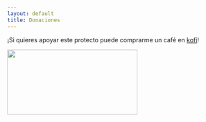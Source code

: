```yaml
---
layout: default
title: Donaciones
---
```


¡Si quieres apoyar este protecto puede comprarme un café en [kofi](https://ko-fi.com/vanchesv)!

<img src="C:\Users\corte\Documents\GitHub\vanchesv.github.io\imagenes\Support-Kofi-1.jpg" width="300" height="150">